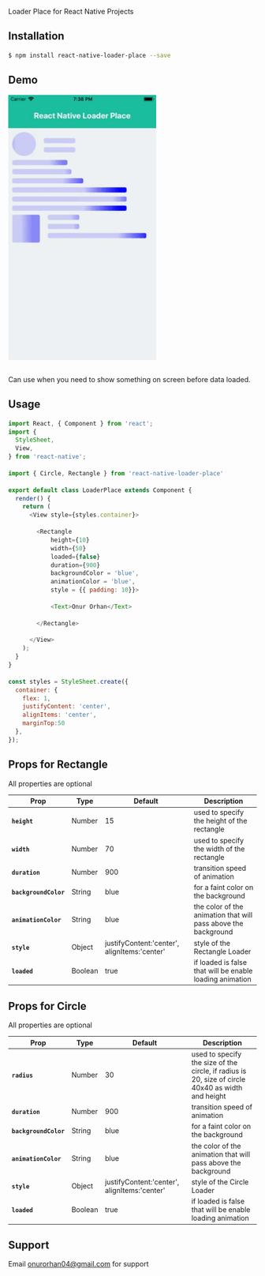 
Loader Place for React Native Projects



## Installation

```sh
$ npm install react-native-loader-place --save
```
## Demo

<table>
<tr>
<img src="./demo.gif" width="300">
</tr>
</table>

Can use when you need to show something on screen before data loaded.
## Usage

```javascript
import React, { Component } from 'react';
import {
  StyleSheet,
  View,
} from 'react-native';

import { Circle, Rectangle } from 'react-native-loader-place'

export default class LoaderPlace extends Component {
  render() {
    return (
      <View style={styles.container}>

        <Rectangle
            height={10}
            width={50}
            loaded={false}
            duration={900}
            backgroundColor = 'blue',
            animationColor = 'blue',
            style = {{ padding: 10}}>

            <Text>Onur Orhan</Text>

        </Rectangle>

      </View>
    );
  }
}

const styles = StyleSheet.create({
  container: {
    flex: 1,
    justifyContent: 'center',
    alignItems: 'center',
    marginTop:50
  },
});

```
## Props for Rectangle

All properties are optional

| Prop | Type | Default | Description |
|---|---|---|---|
|**`height`**|Number|15|used to specify the height of the rectangle|
|**`width`**|Number|70|used to specify the width of the rectangle|
|**`duration`**|Number|900|transition speed of animation|
|**`backgroundColor`**|String|blue|for a faint color on the background|
|**`animationColor`**|String|blue|the color of the animation that will pass above the background|
|**`style`**|Object| justifyContent:'center', alignItems:'center' |style of the Rectangle Loader|
|**`loaded`**|Boolean|true|if loaded is false that will be enable loading animation|

## Props for Circle

All properties are optional

| Prop | Type | Default | Description |
|---|---|---|---|
|**`radius`**|Number|30|used to specify the size of the circle, if radius is 20, size of circle 40x40 as width and height|
|**`duration`**|Number|900|transition speed of animation|
|**`backgroundColor`**|String|blue|for a faint color on the background|
|**`animationColor`**|String|blue|the color of the animation that will pass above the background|
|**`style`**|Object| justifyContent:'center', alignItems:'center' |style of the Circle Loader|
|**`loaded`**|Boolean|true|if loaded is false that will be enable loading animation|

## Support

Email onurorhan04@gmail.com for support
